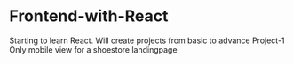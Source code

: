 # Frontend-with-React
Starting to learn React. Will create projects from basic to advance 
Project-1 Only mobile view for a shoestore landingpage
